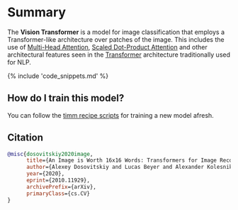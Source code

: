 # Summary

The **Vision Transformer** is a model for image classification that employs a Transformer-like architecture over patches of the image. This includes the use of [Multi-Head Attention](https://paperswithcode.com/method/multi-head-attention), [Scaled Dot-Product Attention](https://paperswithcode.com/method/scaled) and other architectural features seen in the [Transformer](https://paperswithcode.com/method/transformer) architecture traditionally used for NLP.

{% include 'code_snippets.md' %}

## How do I train this model?

You can follow the [timm recipe scripts](https://rwightman.github.io/pytorch-image-models/scripts/) for training a new model afresh.

## Citation

```BibTeX
@misc{dosovitskiy2020image,
      title={An Image is Worth 16x16 Words: Transformers for Image Recognition at Scale}, 
      author={Alexey Dosovitskiy and Lucas Beyer and Alexander Kolesnikov and Dirk Weissenborn and Xiaohua Zhai and Thomas Unterthiner and Mostafa Dehghani and Matthias Minderer and Georg Heigold and Sylvain Gelly and Jakob Uszkoreit and Neil Houlsby},
      year={2020},
      eprint={2010.11929},
      archivePrefix={arXiv},
      primaryClass={cs.CV}
}
```

<!--
Models:
- Name: vit_large_patch16_384
  Metadata:
    FLOPs: 174702764032
    Batch Size: 512
    Training Data:
    - ImageNet
    - JFT-300M
    Training Techniques:
    - Cosine Annealing
    - Gradient Clipping
    - SGD with Momentum
    Training Resources: TPUv3
    Architecture:
    - Attention Dropout
    - Convolution
    - Dense Connections
    - Dropout
    - GELU
    - Layer Normalization
    - Multi-Head Attention
    - Scaled Dot-Product Attention
    - Tanh Activation
    File Size: 1218907013
    Tasks:
    - Image Classification
    Training Time: ''
    ID: vit_large_patch16_384
    Crop Pct: '1.0'
    Momentum: 0.9
    Image Size: '384'
    Weight Decay: 0.0
    Interpolation: bicubic
  Code: https://github.com/rwightman/pytorch-image-models/blob/5f9aff395c224492e9e44248b15f44b5cc095d9c/timm/models/vision_transformer.py#L561
  Config: ''
  In Collection: Vision Transformer
- Name: vit_base_patch16_224
  Metadata:
    FLOPs: 67394605056
    Epochs: 90
    Batch Size: 4096
    Training Data:
    - ImageNet
    - JFT-300M
    Training Techniques:
    - Cosine Annealing
    - Gradient Clipping
    - SGD with Momentum
    Training Resources: TPUv3
    Architecture:
    - Attention Dropout
    - Convolution
    - Dense Connections
    - Dropout
    - GELU
    - Layer Normalization
    - Multi-Head Attention
    - Scaled Dot-Product Attention
    - Tanh Activation
    File Size: 346292833
    Tasks:
    - Image Classification
    Training Time: ''
    ID: vit_base_patch16_224
    LR: 0.0008
    Dropout: 0.0
    Crop Pct: '0.9'
    Image Size: '224'
    Warmup Steps: 10000
    Weight Decay: 0.03
    Interpolation: bicubic
  Code: https://github.com/rwightman/pytorch-image-models/blob/5f9aff395c224492e9e44248b15f44b5cc095d9c/timm/models/vision_transformer.py#L503
  Config: ''
  In Collection: Vision Transformer
- Name: vit_base_patch16_384
  Metadata:
    FLOPs: 49348245504
    Batch Size: 512
    Training Data:
    - ImageNet
    - JFT-300M
    Training Techniques:
    - Cosine Annealing
    - Gradient Clipping
    - SGD with Momentum
    Training Resources: TPUv3
    Architecture:
    - Attention Dropout
    - Convolution
    - Dense Connections
    - Dropout
    - GELU
    - Layer Normalization
    - Multi-Head Attention
    - Scaled Dot-Product Attention
    - Tanh Activation
    File Size: 347460194
    Tasks:
    - Image Classification
    Training Time: ''
    ID: vit_base_patch16_384
    Crop Pct: '1.0'
    Momentum: 0.9
    Image Size: '384'
    Weight Decay: 0.0
    Interpolation: bicubic
  Code: https://github.com/rwightman/pytorch-image-models/blob/5f9aff395c224492e9e44248b15f44b5cc095d9c/timm/models/vision_transformer.py#L522
  Config: ''
  In Collection: Vision Transformer
- Name: vit_large_patch16_224
  Metadata:
    FLOPs: 119294746624
    Batch Size: 512
    Training Data:
    - ImageNet
    - JFT-300M
    Training Techniques:
    - Cosine Annealing
    - Gradient Clipping
    - SGD with Momentum
    Training Resources: TPUv3
    Architecture:
    - Attention Dropout
    - Convolution
    - Dense Connections
    - Dropout
    - GELU
    - Layer Normalization
    - Multi-Head Attention
    - Scaled Dot-Product Attention
    - Tanh Activation
    File Size: 1217350532
    Tasks:
    - Image Classification
    Training Time: ''
    ID: vit_large_patch16_224
    Crop Pct: '0.9'
    Momentum: 0.9
    Image Size: '224'
    Weight Decay: 0.0
    Interpolation: bicubic
  Code: https://github.com/rwightman/pytorch-image-models/blob/5f9aff395c224492e9e44248b15f44b5cc095d9c/timm/models/vision_transformer.py#L542
  Config: ''
  In Collection: Vision Transformer
- Name: vit_base_patch32_384
  Metadata:
    FLOPs: 12656142336
    Batch Size: 512
    Training Data:
    - ImageNet
    - JFT-300M
    Training Techniques:
    - Cosine Annealing
    - Gradient Clipping
    - SGD with Momentum
    Training Resources: TPUv3
    Architecture:
    - Attention Dropout
    - Convolution
    - Dense Connections
    - Dropout
    - GELU
    - Layer Normalization
    - Multi-Head Attention
    - Scaled Dot-Product Attention
    - Tanh Activation
    File Size: 353210979
    Tasks:
    - Image Classification
    Training Time: ''
    ID: vit_base_patch32_384
    Crop Pct: '1.0'
    Momentum: 0.9
    Image Size: '384'
    Weight Decay: 0.0
    Interpolation: bicubic
  Code: https://github.com/rwightman/pytorch-image-models/blob/5f9aff395c224492e9e44248b15f44b5cc095d9c/timm/models/vision_transformer.py#L532
  Config: ''
  In Collection: Vision Transformer
- Name: vit_base_resnet50_384
  Metadata:
    FLOPs: 49461491712
    Batch Size: 512
    Training Data:
    - ImageNet
    - JFT-300M
    Training Techniques:
    - Cosine Annealing
    - Gradient Clipping
    - SGD with Momentum
    Training Resources: TPUv3
    Architecture:
    - Attention Dropout
    - Convolution
    - Dense Connections
    - Dropout
    - GELU
    - Layer Normalization
    - Multi-Head Attention
    - Scaled Dot-Product Attention
    - Tanh Activation
    File Size: 395854632
    Tasks:
    - Image Classification
    Training Time: ''
    ID: vit_base_resnet50_384
    Crop Pct: '1.0'
    Momentum: 0.9
    Image Size: '384'
    Weight Decay: 0.0
    Interpolation: bicubic
  Code: https://github.com/rwightman/pytorch-image-models/blob/5f9aff395c224492e9e44248b15f44b5cc095d9c/timm/models/vision_transformer.py#L653
  Config: ''
  In Collection: Vision Transformer
- Name: vit_small_patch16_224
  Metadata:
    FLOPs: 28236450816
    Training Data:
    - ImageNet
    - JFT-300M
    Training Techniques:
    - Cosine Annealing
    - Gradient Clipping
    - SGD with Momentum
    Training Resources: TPUv3
    Architecture:
    - Attention Dropout
    - Convolution
    - Dense Connections
    - Dropout
    - GELU
    - Layer Normalization
    - Multi-Head Attention
    - Scaled Dot-Product Attention
    - Tanh Activation
    File Size: 195031454
    Tasks:
    - Image Classification
    Training Time: ''
    ID: vit_small_patch16_224
    Crop Pct: '0.9'
    Image Size: '224'
    Interpolation: bicubic
  Code: https://github.com/rwightman/pytorch-image-models/blob/5f9aff395c224492e9e44248b15f44b5cc095d9c/timm/models/vision_transformer.py#L490
  Config: ''
  In Collection: Vision Transformer
Collections:
- Name: Vision Transformer
  Paper:
    title: 'An Image is Worth 16x16 Words: Transformers for Image Recognition at Scale'
    url: https://papperswithcode.com//paper/an-image-is-worth-16x16-words-transformers-1
  type: model-index
Type: model-index
-->
